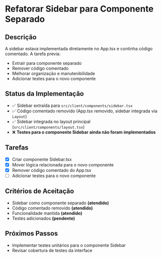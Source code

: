 # Refatorar Sidebar para Componente Separado

## Descrição

A sidebar estava implementada diretamente no App.tsx e continha código comentado. A tarefa previa:

- Extrair para componente separado
- Remover código comentado
- Melhorar organização e manutenibilidade
- Adicionar testes para o novo componente

## Status da Implementação

- ✅ Sidebar extraída para `src/client/components/sidebar.tsx`
- ✅ Código comentado removido (App.tsx removido, sidebar integrada via `Layout`)
- ✅ Sidebar integrada no layout principal (`src/client/components/layout.tsx`)
- ❌ **Testes para o componente Sidebar ainda não foram implementados**

## Tarefas

- [x] Criar componente Sidebar.tsx
- [x] Mover lógica relacionada para o novo componente
- [x] Remover código comentado do App.tsx
- [ ] Adicionar testes para o novo componente

## Critérios de Aceitação

- Sidebar como componente separado **(atendido)**
- Código comentado removido **(atendido)**
- Funcionalidade mantida **(atendido)**
- Testes adicionados **(pendente)**

## Próximos Passos

- Implementar testes unitários para o componente Sidebar
- Revisar cobertura de testes da interface
